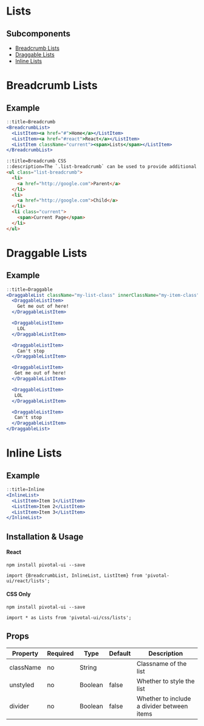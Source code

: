 # Lists

## Subcomponents

- [Breadcrumb Lists](#breadcrumb-lists)
- [Draggable Lists](#draggable-lists)
- [Inline Lists](#inline-lists)

# Breadcrumb Lists

## Example

```jsx
::title=Breadcrumb
<BreadcrumbList>
  <ListItem><a href="#">Home</a></ListItem>
  <ListItem><a href="#react">React</a></ListItem>
  <ListItem className="current"><span>Lists</span></ListItem>
</BreadcrumbList>
```

```html
::title=Breadcrumb CSS
::description=The `.list-breadcrumb` can be used to provide additional page navigation. Breadcrumbs use their own monospace font-family.
<ul class="list-breadcrumb">
  <li>
    <a href="http://google.com">Parent</a>
  </li>
  <li>
    <a href="http://google.com">Child</a>
  </li>
  <li class="current">
    <span>Current Page</span>
  </li>
</ul>
```

# Draggable Lists

## Example

```jsx
::title=Draggable
<DraggableList className="my-list-class" innerClassName="my-item-class">
  <DraggableListItem>
    Get me out of here!
  </DraggableListItem>

  <DraggableListItem>
    LOL
  </DraggableListItem>

  <DraggableListItem>
    Can't stop
  </DraggableListItem>

  <DraggableListItem>
   Get me out of here!
  </DraggableListItem>

  <DraggableListItem>
   LOL
  </DraggableListItem>

  <DraggableListItem>
   Can't stop
  </DraggableListItem>
</DraggableList>
```

# Inline Lists

## Example

```jsx
::title=Inline
<InlineList>
  <ListItem>Item 1</ListItem>
  <ListItem>Item 2</ListItem>
  <ListItem>Item 3</ListItem>
</InlineList>
```

## Installation & Usage

#### React
`npm install pivotal-ui --save`

`import {BreadcrumbList, InlineList, ListItem} from 'pivotal-ui/react/lists';`

#### CSS Only
`npm install pivotal-ui --save`

`import * as Lists from 'pivotal-ui/css/lists';`

## Props

Property | Required | Type | Default | Description
---------|----------|------|---------|------------
className | no | String  |       | Classname of the list
unstyled  | no | Boolean | false | Whether to style the list
divider   | no | Boolean | false | Whether to include a divider between items
